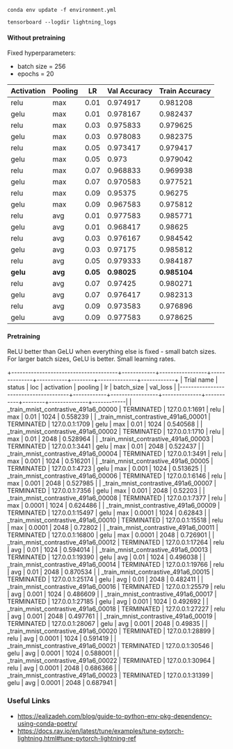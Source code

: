 `conda env update -f environment.yml`

`tensorboard --logdir lightning_logs`


#### Without pretraining
Fixed hyperparameters:
- batch size = 256
- epochs = 20

| Activation   | Pooling   |   LR |   Val Accuracy |   Train Accuracy |
|--------------|-----------|------|-----------|-------------|
| relu         | max       | 0.01 |  0.974917 |    0.981208 |
| gelu         | max       | 0.01 |  0.978167 |    0.982437 |
| relu         | max       | 0.03 |  0.975833 |    0.979625 |
| gelu         | max       | 0.03 |  0.978083 |    0.982375 |
| relu         | max       | 0.05 |  0.973417 |    0.979417 |
| gelu         | max       | 0.05 |  0.973    |    0.979042 |
| relu         | max       | 0.07 |  0.968833 |    0.969938 |
| gelu         | max       | 0.07 |  0.970583 |    0.977521 |
| relu         | max       | 0.09 |  0.95375  |    0.96275  |
| gelu         | max       | 0.09 |  0.967583 |    0.975812 |
| relu         | avg       | 0.01 |  0.977583 |    0.985771 |
| gelu         | avg       | 0.01 |  0.968417 |    0.98625  |
| relu         | avg       | 0.03 |  0.976167 |    0.984542 |
| gelu         | avg       | 0.03 |  0.97175  |    0.985812 |
| relu         | avg       | 0.05 |  0.979333 |    0.984187 |
| **gelu**         | **avg**       | **0.05** |  **0.98025**  |    **0.985104** |
| relu         | avg       | 0.07 |  0.97425  |    0.980271 |
| gelu         | avg       | 0.07 |  0.976417 |    0.982313 |
| relu         | avg       | 0.09 |  0.973583 |    0.976896 |
| gelu         | avg       | 0.09 |  0.977583 |    0.978625 |

#### Pretraining
ReLU better than GeLU when everything else is fixed - small batch sizes.
For larger batch sizes, GeLU is better.
Small learning rates.

+--------------------------------------+------------+-----------------+--------------+-----------+--------+--------------+------------+
| Trial name                           | status     | loc             | activation   | pooling   |     lr |   batch_size |   val_loss |
|--------------------------------------+------------+-----------------+--------------+-----------+--------+--------------+------------|
| _train_mnist_contrastive_491a6_00000 | TERMINATED | 127.0.0.1:1691  | relu         | max       | 0.01   |         1024 |   0.558239 |
| _train_mnist_contrastive_491a6_00001 | TERMINATED | 127.0.0.1:1709  | gelu         | max       | 0.01   |         1024 |   0.540568 |
| _train_mnist_contrastive_491a6_00002 | TERMINATED | 127.0.0.1:1710  | relu         | max       | 0.01   |         2048 |   0.528964 |
| _train_mnist_contrastive_491a6_00003 | TERMINATED | 127.0.0.1:3441  | gelu         | max       | 0.01   |         2048 |   0.522437 |
| _train_mnist_contrastive_491a6_00004 | TERMINATED | 127.0.0.1:3491  | relu         | max       | 0.001  |         1024 |   0.516201 |
| _train_mnist_contrastive_491a6_00005 | TERMINATED | 127.0.0.1:4723  | gelu         | max       | 0.001  |         1024 |   0.513625 |
| _train_mnist_contrastive_491a6_00006 | TERMINATED | 127.0.0.1:6146  | relu         | max       | 0.001  |         2048 |   0.527985 |
| _train_mnist_contrastive_491a6_00007 | TERMINATED | 127.0.0.1:7356  | gelu         | max       | 0.001  |         2048 |   0.52203  |
| _train_mnist_contrastive_491a6_00008 | TERMINATED | 127.0.0.1:7377  | relu         | max       | 0.0001 |         1024 |   0.624486 |
| _train_mnist_contrastive_491a6_00009 | TERMINATED | 127.0.0.1:15497 | gelu         | max       | 0.0001 |         1024 |   0.62843  |
| _train_mnist_contrastive_491a6_00010 | TERMINATED | 127.0.0.1:15518 | relu         | max       | 0.0001 |         2048 |   0.72802  |
| _train_mnist_contrastive_491a6_00011 | TERMINATED | 127.0.0.1:16800 | gelu         | max       | 0.0001 |         2048 |   0.726901 |
| _train_mnist_contrastive_491a6_00012 | TERMINATED | 127.0.0.1:17264 | relu         | avg       | 0.01   |         1024 |   0.594014 |
| _train_mnist_contrastive_491a6_00013 | TERMINATED | 127.0.0.1:19390 | gelu         | avg       | 0.01   |         1024 |   0.496038 |
| _train_mnist_contrastive_491a6_00014 | TERMINATED | 127.0.0.1:19766 | relu         | avg       | 0.01   |         2048 |   0.870534 |
| _train_mnist_contrastive_491a6_00015 | TERMINATED | 127.0.0.1:25174 | gelu         | avg       | 0.01   |         2048 |   0.482411 |
| _train_mnist_contrastive_491a6_00016 | TERMINATED | 127.0.0.1:25579 | relu         | avg       | 0.001  |         1024 |   0.486609 |
| _train_mnist_contrastive_491a6_00017 | TERMINATED | 127.0.0.1:27185 | gelu         | avg       | 0.001  |         1024 |   0.492692 |
| _train_mnist_contrastive_491a6_00018 | TERMINATED | 127.0.0.1:27227 | relu         | avg       | 0.001  |         2048 |   0.497761 |
| _train_mnist_contrastive_491a6_00019 | TERMINATED | 127.0.0.1:28067 | gelu         | avg       | 0.001  |         2048 |   0.49835  |
| _train_mnist_contrastive_491a6_00020 | TERMINATED | 127.0.0.1:28899 | relu         | avg       | 0.0001 |         1024 |   0.591419 |
| _train_mnist_contrastive_491a6_00021 | TERMINATED | 127.0.0.1:30546 | gelu         | avg       | 0.0001 |         1024 |   0.588001 |
| _train_mnist_contrastive_491a6_00022 | TERMINATED | 127.0.0.1:30964 | relu         | avg       | 0.0001 |         2048 |   0.686366 |
| _train_mnist_contrastive_491a6_00023 | TERMINATED | 127.0.0.1:31399 | gelu         | avg       | 0.0001 |         2048 |   0.687941 |



### Useful Links
- https://ealizadeh.com/blog/guide-to-python-env-pkg-dependency-using-conda-poetry/
- https://docs.ray.io/en/latest/tune/examples/tune-pytorch-lightning.html#tune-pytorch-lightning-ref
